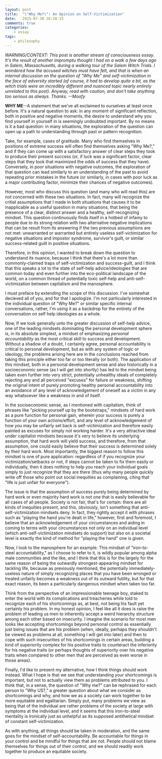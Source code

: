 ```yaml
---
layout: post
title:  "\"Why Me?\": An Opinion on Self-Victimization"
date:   2025-07-30 16:20:15
comments: true
categories:
    - essay
tags:
    - philosophy 
---
```


*WARNING/CONTEXT: This post is another stream of consciousness essay. It's the result of another impromptu thought I had on a walk a few days ago in Salem, Massachusetts, during a walking tour of the Salem Witch Trials. I wondered how the accused witches must have felt, and that is when an internal discussion on the question of "Why Me" and self-victimization in the face of adversity started (of course, it had to develop quite a bit, as the witch trials were an incredibly different and nuanced topic nearly entirely unrelated to this post). Anyway, read with caution, and don't take anything too serious as always. Thanks. --Moofy*

**WHY ME**--A statement that we've all exclaimed to ourselves at least once before. It's a natural question to ask: in any moment of significant reflection, both in positive and negative moments, the desire to understand why you find yourself in yourself in is seemingly undoubted important. By no means is it a bad question: in many situations, the exploration of the question can open up a path to understanding through past or pattern recognition.

Take, for example, cases of gratitude. Many who find themselves in positions of extreme success will often find themselves asking "Why Me?," and if they can come up with a satisfactory answer of clear steps they took to produce their present success (or, if luck was a significant factor, clear steps that they took that maximized the odds of success that they have). Conversely, in poor situations with negative outcomes, the exploration of that question can lead similarly to an understanding of the past to avoid repeating prior mistakes in the future (or similarly, in cases with poor luck as a major contributing factor, minimize their chances of negative outcomes).

However, most who discuss this question (and many who will read this) are not concerned with these two situations. In fact, many will recognize the critial assumptions that I made in both situations that causes it to be inapplicable as a useful question in many situations, that being the presence of a clear, distinct answer and a healthy, self-recognizing mindset. This question continuously finds itself in a hotbed of infamy to people due to its strong relation with two alternative negative implications that can be result from its answering if the two previous assumptions are not met: unwarranted or warranted but entirely useless self-victimization for negative situations and impostor syndrome, survivor's guilt, or similar success-related guilt in positive situations.

Therefore, in this opinion, I wanted to break down the question to understand its nuance, because I think that there's a lot more than commonly-claimed traps of self-victimization and success-guilt, and I think that this speaks a lot to the state of self-help advice/ideologies that are common today and even further into the eco-political landscape of the world, on a common thread of potentially toxic self-help and anti-self-victimization between capitalism and the manosphere.

I must preface by extending the scope of this discussion. I've somewhat decieved all of you, and for that I apologize. I'm not particularly interested in the individual question of "Why Me?" or similar specific internal conversations, rather, I'm using it as a backdrop for the entirety of the conversation on self help ideologies as a whole.

Now, If we look generally unto the greater discussion of self-help advice, one of the leading mindsets dominating the personal development sphere is, in its absolute simplest, a mindset of emphasizing *personal accountability* as the most critical skill to success and development. Without a shadow of a doubt, I certainly agree, personal accountability is critical to personal development, but as with any system of logic or ideology, the problems arising here are in the conclusions reached from taking this principle either too far or too literally (or both). The application of this mindset, both in a personal development sense and also historically in a socioeconomic sense (as I will get into shortly) has led to the mindset being taken even further into very strict, potentially unhealthy ideals of completely rejecting any and all perceived "excuses" for failure or weakness, shifting the original intent of purely promoting healthy personal accountability into an avoidance of any level of acknowledgement of oneself as a victim in any way whatsoever like a weakness in and of itself.

In the socioeconomic sense, as I mentioned with capitalism, think of phrases like "picking yourself up by the bootstraps," mindsets of hard work as a pure function for personal gain, wherein your success is purely a function of your own actions/effort, and any level of acknowledgement of how you may be unfairly set back is self-victimization and therefore easily painted as excuses for simply not working harder. It's a very attractive ideal under capitalist mindsets because it's very to believe its underlying assumption, that hard work will yield success, and therefore, from that assumption, one could easily believe that their success is determined solely by their hard work. Most importantly, the biggest reason to follow this mindset is one of pure application: regardless of if you recognize your victimization/setbacks or not, if steps cannot be taken to fix them easily or individually, then it does nothing to help you reach your individual goals simply to just recognize that they are there (thus why many people quickly write off those who point out social inequities as complaining, citing that "life is just unfair for everyone").

The issue is that the assumption of success purely being determined by hard work or even majority hard work is not one that is easily believable for all cases of all people. Society is not fair, that's for certain: there are all kinds of inequities present, and this, obviously, isn't something that anti-self-victimization mindsets deny. In fact, they rightly accept it with phrases such as "playing the hand you're dealt in life," however, first and foremost, I believe that an acknowledgement of your circumstances and aiding in coming to terms with your circumstances not only on an individual level (which anti-self-victimization mindsets do support) but also on a societal level is exactly the kind of method for "playing the hand" one is given.

Now, I look to the manosphere for an example. This mindset of "iron-to-steel accountability," as I choose to refer to it, is wildly popular among alpha male communities and the like, and I think that this is for the largely for the same reason of being the outwardly strongest-appearing mindset for tackling life, because as previously mentioned, the potentially immediately-useless nature of simply recognizing places that you have been wronged or treated unfairly becomes a weakness out of its outward futility, but for that exact reason, its been a particularly dangerous mindset when taken too far.

Think from the perspective of an impressionable teenage boy, staked to enter the world with its complications and treacheries while told to recognize each of his shortcomings as, at best, not being his fault yet certainly his problem. In my honest opinion, I feel like all it does is raise the problem of leading us men to inherently accept a weird hierarchy structure among each other based on insecurity. I imagine the scenario for most men looks like accepting shortcomings beyond personal control as essentially just being issues that are his problem (when, ideally, perhaps they shouldn't be viewed as problems at all, something I will get into later) and then to cope with such insecurities of his shortcomings in certain areas, building a kind of superiority complex for his positive traits to counteract the inferiority for his negative traits (or perhaps thoughts of superiority over his negative traits when compared to other men that are perceived as even worse in those areas).

Finally, I'd like to present my alternative, how I think things should work instead. What I hope is that we see that understanding your shortcomings is important, but not to actually view them as problems attributed to you. I think that, in a sense, the question of "Why me?" can be rephrased for each person to "Why US?," a greater question about what we consider as shortcomings and why, and how we as a society can work together to be more equitable and egalitarian. Simply put, many problems we view as being that of the individual are rather problems of the society at large with symptoms at the individual level, and it seems that this iron-to-steel mentality is ironically just as unhelpful as its supposed antithetical mindset of constant self-victimization.

As with anything, all things should be taken in moderation, and the same goes for the mindset of self-accountability. Be accountable for things in your control and be mindful for things that are not. People should not blame themselves for things out of their control, and we should readily work together to produce an equitable society.